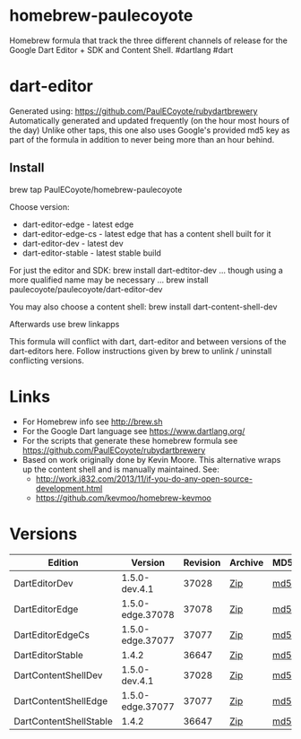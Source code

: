 homebrew-paulecoyote
====================

Homebrew formula that track the three different channels of release for the Google Dart Editor + SDK and Content Shell.  #dartlang #dart

dart-editor
===========

Generated using: https://github.com/PaulECoyote/rubydartbrewery
Automatically generated and updated frequently (on the hour most hours of the day)
Unlike other taps, this one also uses Google's provided md5 key as part of the formula in addition to never being more than an hour behind.

Install
-------
brew tap PaulECoyote/homebrew-paulecoyote

Choose version:
* dart-editor-edge - latest edge
* dart-editor-edge-cs - latest edge that has a content shell built for it
* dart-editor-dev - latest dev
* dart-editor-stable - latest stable build

For just the editor and SDK:
brew install dart-edtitor-dev
... though using a more qualified name may be necessary ...
brew install paulecoyote/paulecoyote/dart-editor-dev

You may also choose a content shell:
brew install dart-content-shell-dev

Afterwards use 
brew linkapps

This formula will conflict with dart, dart-editor and between versions of the dart-editors here.  Follow instructions given by brew to unlink / uninstall conflicting versions.

Links
=====
* For Homebrew info see http://brew.sh
* For the Google Dart language see https://www.dartlang.org/
* For the scripts that generate these homebrew formula see https://github.com/PaulECoyote/rubydartbrewery
* Based on work originally done by Kevin Moore. This alternative wraps up the content shell and is manually maintained.  See: 
    * http://work.j832.com/2013/11/if-you-do-any-open-source-development.html
    * https://github.com/kevmoo/homebrew-kevmoo

Versions
========
| Edition | Version | Revision | Archive | MD5 | Notes |
| ------- | ------- | -------- | ------- | --- | ----- |
| DartEditorDev | 1.5.0-dev.4.1 | 37028 | [Zip](http://storage.googleapis.com/dart-archive/channels/dev/release/37028/editor/darteditor-macos-x64.zip) | [md5](http://storage.googleapis.com/dart-archive/channels/dev/release/37028/editor/darteditor-macos-x64.zip.md5sum) | [Changes](http://storage.googleapis.com/dart-archive/channels/dev/release/latest/changelog.html) |
| DartEditorEdge | 1.5.0-edge.37078 | 37078 | [Zip](http://storage.googleapis.com/dart-archive/channels/be/raw/37078/editor/darteditor-macos-x64.zip) | [md5](http://storage.googleapis.com/dart-archive/channels/be/raw/37078/editor/darteditor-macos-x64.zip.md5sum) | - |
| DartEditorEdgeCs | 1.5.0-edge.37077 | 37077 | [Zip](http://storage.googleapis.com/dart-archive/channels/be/raw/37077/editor/darteditor-macos-x64.zip) | [md5](http://storage.googleapis.com/dart-archive/channels/be/raw/37077/editor/darteditor-macos-x64.zip.md5sum) | - |
| DartEditorStable | 1.4.2 | 36647 | [Zip](http://storage.googleapis.com/dart-archive/channels/stable/release/36647/editor/darteditor-macos-x64.zip) | [md5](http://storage.googleapis.com/dart-archive/channels/stable/release/36647/editor/darteditor-macos-x64.zip.md5sum) | [Changes](http://storage.googleapis.com/dart-archive/channels/stable/release/latest/changelog.html) |
| DartContentShellDev | 1.5.0-dev.4.1 | 37028 | [Zip](http://storage.googleapis.com/dart-archive/channels/dev/release/37028/dartium/content_shell-macos-ia32-release.zip) | [md5](http://storage.googleapis.com/dart-archive/channels/dev/release/37028/dartium/content_shell-macos-ia32-release.zip.md5sum) | - |
| DartContentShellEdge | 1.5.0-edge.37077 | 37077 | [Zip](http://storage.googleapis.com/dart-archive/channels/be/raw/37077/dartium/content_shell-macos-ia32-release.zip) | [md5](http://storage.googleapis.com/dart-archive/channels/be/raw/37077/dartium/content_shell-macos-ia32-release.zip.md5sum) | - |
| DartContentShellStable | 1.4.2 | 36647 | [Zip](http://storage.googleapis.com/dart-archive/channels/stable/release/36647/dartium/content_shell-macos-ia32-release.zip) | [md5](http://storage.googleapis.com/dart-archive/channels/stable/release/36647/dartium/content_shell-macos-ia32-release.zip.md5sum) | - |
